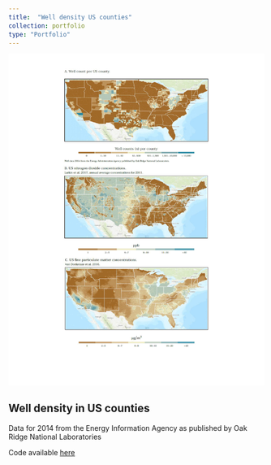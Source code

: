 ```yaml
---
title:  "Well density US counties"
collection: portfolio
type: "Portfolio"
---
```


<img src='/images/well_density.png'>

## Well density in US counties
Data for 2014 from the Energy Information Agency as published by Oak Ridge National Laboratories

Code available [here](https://github.com/vtinney/data_viz_examples/blob/master/well_plots.R)
